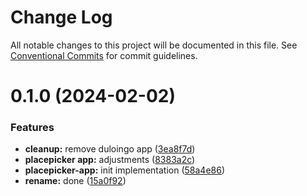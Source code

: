 # Change Log

All notable changes to this project will be documented in this file.
See [Conventional Commits](https://conventionalcommits.org) for commit guidelines.

# 0.1.0 (2024-02-02)

### Features

-   **cleanup:** remove duloingo app ([3ea8f7d](https://github.com/paulAlexSerban/wbk--reactjs-playground--typescript/commit/3ea8f7d47da9759c9ea8f62599a8aa4250b38c3c))
-   **placepicker app:** adjustments ([8383a2c](https://github.com/paulAlexSerban/wbk--reactjs-playground--typescript/commit/8383a2cb521717ecb8ce6c8a21d8b6d52959d014))
-   **placepicker-app:** init implementation ([58a4e86](https://github.com/paulAlexSerban/wbk--reactjs-playground--typescript/commit/58a4e8676f825d3871197a3065f25a1dd07336e0))
-   **rename:** done ([15a0f92](https://github.com/paulAlexSerban/wbk--reactjs-playground--typescript/commit/15a0f92f47690da6021269d43d7489cb72cdc514))
